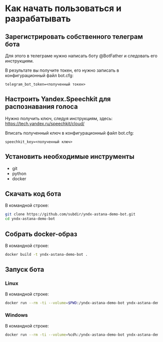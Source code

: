 # Как начать пользоваться и разрабатывать

## Зарегистрировать собственного телеграм бота

Для этого в телеграме нужно написать боту \@BotFather и следовать его инструкциям.

В результате вы получите токен, его нужно записать в конфигурационный файл bot.cfg:
```
telegram_bot_token=<полученный токен>
```

## Настроить Yandex.Speechkit для распознавания голоса

Нужно получить ключ, следуя инструкциям, здесь: https://tech.yandex.ru/speechkit/cloud/

Вписать полученный ключ в конфигурационный файл bot.cfg:
```
speechkit_key=<полученный ключ>
```

## Установить необходимые инструменты

- git
- python
- docker

## Скачать код бота
В командной строке:
```sh
git clone https://github.com/subdir/yndx-astana-demo-bot.git
cd yndx-astana-demo-bot
```

## Собрать docker-образ
В командной строке:
```sh
docker build -t yndx-astana-demo-bot .
```

## Запуск бота

### Linux
В командной строке:
```sh
docker run --rm -ti --volume=$PWD:/yndx-astana-demo-bot yndx-astana-demo-bot
```

### Windows
В командной строке:
```sh
docker run --rm -ti --volume=%cd%:/yndx-astana-demo-bot yndx-astana-demo-bot
```
